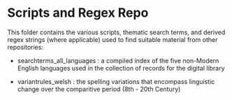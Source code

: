 # Scripts and Regex Repo

This folder contains the various scripts, thematic search terms, and derived regex strings (where applicable) used to find suitable material from other repositories:


- searchterms_all_languages : a compiled index of the five non-Modern English languages used in the collection of records for the digital library

- variantrules_welsh : the spelling variations that encompass linguistic change over the comparitive period (8th - 20th Century)
